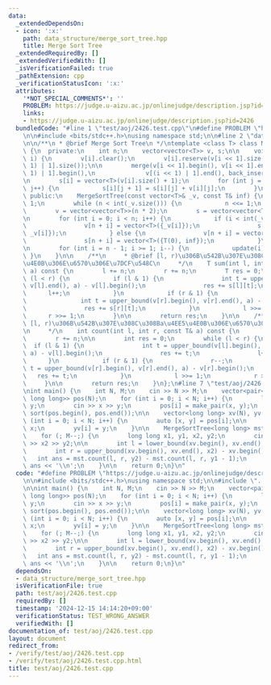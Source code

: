```yaml
---
data:
  _extendedDependsOn:
  - icon: ':x:'
    path: data_structure/merge_sort_tree.hpp
    title: Merge Sort Tree
  _extendedRequiredBy: []
  _extendedVerifiedWith: []
  _isVerificationFailed: true
  _pathExtension: cpp
  _verificationStatusIcon: ':x:'
  attributes:
    '*NOT_SPECIAL_COMMENTS*': ''
    PROBLEM: https://judge.u-aizu.ac.jp/onlinejudge/description.jsp?id=2426
    links:
    - https://judge.u-aizu.ac.jp/onlinejudge/description.jsp?id=2426
  bundledCode: "#line 1 \"test/aoj/2426.test.cpp\"\n#define PROBLEM \"https://judge.u-aizu.ac.jp/onlinejudge/description.jsp?id=2426\"\
    \n\n#include <bits/stdc++.h>\nusing namespace std;\n\n#line 2 \"data_structure/merge_sort_tree.hpp\"\
    \n\n/**\n * @brief Merge Sort Tree\n */\ntemplate <class T> class MergeSortTree\
    \ {\n  private:\n    int n;\n    vector<vector<T>> v, s;\n\n    void update(int\
    \ i) {\n        v[i].clear();\n        v[i].reserve(v[i << 1].size() + v[(i <<\
    \ 1) | 1].size());\n\n        merge(v[i << 1].begin(), v[i << 1].end(), v[(i <<\
    \ 1) | 1].begin(),\n              v[(i << 1) | 1].end(), back_inserter(v[i]));\n\
    \n        s[i] = vector<T>(v[i].size() + 1);\n        for (int j = 0; j < int(v[i].size());\
    \ j++) {\n            s[i][j + 1] = s[i][j] + v[i][j];\n        }\n    }\n\n \
    \ public:\n    MergeSortTree(const vector<T>& _v, const T& inf) {\n        n =\
    \ 1;\n        while (n < int(_v.size())) {\n            n <<= 1;\n        }\n\n\
    \        v = vector<vector<T>>(n * 2);\n        s = vector<vector<T>>(n * 2);\n\
    \n        for (int i = 0; i < n; i++) {\n            if (i < int(_v.size())) {\n\
    \                v[n + i] = vector<T>({_v[i]});\n                s[n + i] = vector<T>({T(0),\
    \ _v[i]});\n            } else {\n                v[n + i] = vector<T>({inf});\n\
    \                s[n + i] = vector<T>({T(0), inf});\n            }\n        }\n\
    \n        for (int i = n - 1; i >= 1; i--) {\n            update(i);\n       \
    \ }\n    }\n\n    /**\n     * @brief [l, r)\u306B\u542B\u307E\u308C\u308Ba\u4EE5\
    \u4E0B\u306E\u6570\u306E\u7DCF\u548C\n     */\n    T sum(int l, int r, const T&\
    \ a) const {\n        l += n;\n        r += n;\n        T res = 0;\n        while\
    \ (l < r) {\n            if (l & 1) {\n                int t = upper_bound(v[l].begin(),\
    \ v[l].end(), a) - v[l].begin();\n                res += s[l][t];\n          \
    \      l++;\n            }\n            if (r & 1) {\n                r--;\n \
    \               int t = upper_bound(v[r].begin(), v[r].end(), a) - v[r].begin();\n\
    \                res += s[r][t];\n            }\n            l >>= 1;\n      \
    \      r >>= 1;\n        }\n\n        return res;\n    }\n\n    /**\n     * @brief\
    \ [l, r)\u306B\u542B\u307E\u308C\u308Ba\u4EE5\u4E0B\u306E\u6570\u306E\u500B\u6570\
    \n     */\n    int count(int l, int r, const T& a) const {\n        l += n;\n\
    \        r += n;\n\n        int res = 0;\n        while (l < r) {\n          \
    \  if (l & 1) {\n                int t = upper_bound(v[l].begin(), v[l].end(),\
    \ a) - v[l].begin();\n                res += t;\n                l++;\n      \
    \      }\n            if (r & 1) {\n                r--;\n                int\
    \ t = upper_bound(v[r].begin(), v[r].end(), a) - v[r].begin();\n             \
    \   res += t;\n            }\n            l >>= 1;\n            r >>= 1;\n   \
    \     }\n\n        return res;\n    }\n};\n#line 7 \"test/aoj/2426.test.cpp\"\n\
    \nint main() {\n    int N, M;\n    cin >> N >> M;\n    vector<pair<long long,\
    \ long long>> pos(N);\n    for (int i = 0; i < N; i++) {\n        long long x,\
    \ y;\n        cin >> x >> y;\n        pos[i] = make_pair(x, y);\n    }\n\n   \
    \ sort(pos.begin(), pos.end());\n\n    vector<long long> xv(N), yv(N);\n    for\
    \ (int i = 0; i < N; i++) {\n        auto [x, y] = pos[i];\n\n        xv[i] =\
    \ x;\n        yv[i] = y;\n    }\n\n    MergeSortTree<long long> mst(yv, LLONG_MAX);\n\
    \    for (; M--;) {\n        long long x1, y1, x2, y2;\n        cin >> x1 >> y1\
    \ >> x2 >> y2;\n\n        int l = lower_bound(xv.begin(), xv.end(), x1) - xv.begin();\n\
    \        int r = upper_bound(xv.begin(), xv.end(), x2) - xv.begin();\n\n     \
    \   int ans = mst.count(l, r, y2) - mst.count(l, r, y1 - 1);\n        cout <<\
    \ ans << '\\n';\n    }\n\n    return 0;\n}\n"
  code: "#define PROBLEM \"https://judge.u-aizu.ac.jp/onlinejudge/description.jsp?id=2426\"\
    \n\n#include <bits/stdc++.h>\nusing namespace std;\n\n#include \"../../data_structure/merge_sort_tree.hpp\"\
    \n\nint main() {\n    int N, M;\n    cin >> N >> M;\n    vector<pair<long long,\
    \ long long>> pos(N);\n    for (int i = 0; i < N; i++) {\n        long long x,\
    \ y;\n        cin >> x >> y;\n        pos[i] = make_pair(x, y);\n    }\n\n   \
    \ sort(pos.begin(), pos.end());\n\n    vector<long long> xv(N), yv(N);\n    for\
    \ (int i = 0; i < N; i++) {\n        auto [x, y] = pos[i];\n\n        xv[i] =\
    \ x;\n        yv[i] = y;\n    }\n\n    MergeSortTree<long long> mst(yv, LLONG_MAX);\n\
    \    for (; M--;) {\n        long long x1, y1, x2, y2;\n        cin >> x1 >> y1\
    \ >> x2 >> y2;\n\n        int l = lower_bound(xv.begin(), xv.end(), x1) - xv.begin();\n\
    \        int r = upper_bound(xv.begin(), xv.end(), x2) - xv.begin();\n\n     \
    \   int ans = mst.count(l, r, y2) - mst.count(l, r, y1 - 1);\n        cout <<\
    \ ans << '\\n';\n    }\n\n    return 0;\n}\n"
  dependsOn:
  - data_structure/merge_sort_tree.hpp
  isVerificationFile: true
  path: test/aoj/2426.test.cpp
  requiredBy: []
  timestamp: '2024-12-15 14:14:20+09:00'
  verificationStatus: TEST_WRONG_ANSWER
  verifiedWith: []
documentation_of: test/aoj/2426.test.cpp
layout: document
redirect_from:
- /verify/test/aoj/2426.test.cpp
- /verify/test/aoj/2426.test.cpp.html
title: test/aoj/2426.test.cpp
---
```

